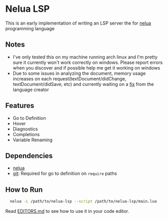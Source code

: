 # Nelua LSP

This is an early implementation of writing an LSP server the for [nelua](https://nelua.io) programming language

## Notes
- I've only tested this on my machine running arch linux and I'm pretty sure it currently won't work correctly on windows. Please report errors when you discover and if possible help me get it working on windows
- Due to some issues in analyzing the document, memory usage increases on each request(textDocument/didChange, textDocument/didSave, etc) and currently waiting on a [fix](https://github.com/edubart/nelua-lang/issues/282) from the language creator

## Features

- Go to Definition
- Hover
- Diagnostics
- Completions
- Variable Renaming

## Dependencies
- [nelua](https://nelua.io)
- [git](https://git-scm.com): Required for go to definition on `require` paths

## How to Run
```sh
  nelua -L /path/to/nelua-lsp --script /path/to/nelua-lsp/main.lua
```

Read [EDITORS.md](EDITORS.md) to see how to use it in your code editor.
